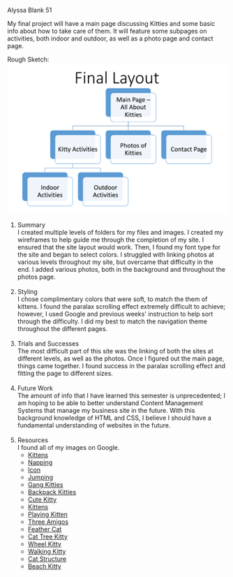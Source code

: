 Alyssa Blank 51

My final project will have a main page discussing Kitties and some basic info about how to take care of them. It will feature some subpages on activities, both indoor and outdoor, as well as a photo page and contact page.

Rough Sketch:
![Site Layout](https://github.com/AlyssaBlank/341-work/blob/master/My%20Final%20Project/imgs/sitelayout.PNG)

1. Summary <br>
  I created multiple levels of folders for my files and images.
  I created my wireframes to help guide me through the completion of my site.
  I ensured that the site layout would work. Then, I found my font type for the site and began to select colors.
  I struggled with linking photos at various levels throughout my site, but overcame that difficulty in the end.
  I added various photos, both in the background and throughout the photos page.
<br><br>
2. Styling <br>
  I chose complimentary colors that were soft, to match the them of kittens. I found the paralax scrolling effect extremely difficult to achieve; however, I used Google and previous weeks' instruction to help sort through the difficulty. I did my best to match the navigation theme throughout the different pages.
  <br> <br>
3. Trials and Successes<br>
  The most difficult part of this site was the linking of both the sites at different levels, as well as the photos. Once I figured out the main page, things came together. I found success in the paralax scrolling effect and fitting the page to different sizes.
  <br><br>
4. Future Work <br>
  The amount of info that I have learned this semester is unprecedented; I am hoping to be able to better understand Content Management Systems that manage my business site in the future. With this background knowledge of HTML and CSS, I believe I should have a fundamental understanding of websites in the future.
  <br><br>
5. Resources <br>
  I found all of my images on Google.
    * [Kittens](http://bsnscb.com/kitten-wallpapers/39769176.html)
    * [Napping](https://pondstonecommunications.files.wordpress.com/2009/10/cute-kitten-sleeping-on-back.jpg)
    * [Icon](https://cdn4.iconfinder.com/data/icons/i-love-my-pet/200/pet_icons-02-512.png)
    * [Jumping](http://buzzerg.com/wp-content/uploads/8589130581692-jumping-kitten-wallpaper-hd.jpg)
    * [Gang Kitties](http://images.thezooom.com/image.php?src=2012/05/cats-gang.jpg)
    * [Backpack Kitties](http://imgur.com/s7mgZeR)
    * [Cute Kitty](http://www.wallpaperup.com/55128/cats_kittens_babies_face_eyes_cute.html)
    * [Kittens](http://wallpaperswide.com/fluffy_kittens_2-wallpapers.html)
    * [Playing Kitten](http://7-themes.com/7025408-cute-kitty-playing.html)
    * [Three Amigos](https://wallpaperscraft.com/image/kittens_three_beautiful_british_85853_1280x900.jpg)
    * [Feather Cat](http://www.threepullpa.com/328922-cat-playing-with-feathers.html)
    * [Cat Tree Kitty](https://www.pinterest.com/pin/281263939200437015/)
    * [Wheel Kitty](https://i.ytimg.com/vi/Zsq-8DUTYHg/maxresdefault.jpg)
    * [Walking Kitty](https://s-media-cache-ak0.pinimg.com/originals/df/fe/cb/dffecbdcc110745b69a96595d7f202fc.jpg)
    * [Cat Structure](https://cattree.uk/wp-content/uploads/2016/11/Screen-Shot-2016-11-21-at-10.08.15.jpg)
    * [Beach Kitty](http://www.catster.com/wp-content/uploads/2015/06/d45be4d71d4d527cfca51c5e0d1d6d6d.jpg)

